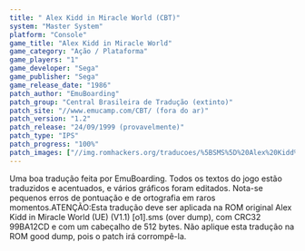 ```yaml
---
title: " Alex Kidd in Miracle World (CBT)"
system: "Master System"
platform: "Console"
game_title: "Alex Kidd in Miracle World"
game_category: "Ação / Plataforma"
game_players: "1"
game_developer: "Sega"
game_publisher: "Sega"
game_release_date: "1986"
patch_author: "EmuBoarding"
patch_group: "Central Brasileira de Tradução (extinto)"
patch_site: "//www.emucamp.com/CBT/ (fora do ar)"
patch_version: "1.2"
patch_release: "24/09/1999 (provavelmente)"
patch_type: "IPS"
patch_progress: "100%"
patch_images: ["//img.romhackers.org/traducoes/%5BSMS%5D%20Alex%20Kidd%20in%20Miracle%20World%20-%20CBT%20-%201.png","//img.romhackers.org/traducoes/%5BSMS%5D%20Alex%20Kidd%20in%20Miracle%20World%20-%20CBT%20-%202.png","//img.romhackers.org/traducoes/%5BSMS%5D%20Alex%20Kidd%20in%20Miracle%20World%20-%20CBT%20-%203.png"]
---
```

Uma boa tradução feita por EmuBoarding. Todos os textos do jogo estão traduzidos e acentuados, e vários gráficos foram editados. Nota-se pequenos erros de pontuação e de ortografia em raros momentos.ATENÇÃO:Esta tradução deve ser aplicada na ROM original Alex Kidd in Miracle World (UE) (V1.1) [o1].sms (over dump), com CRC32 99BA12CD e com um cabeçalho de 512 bytes. Não aplique esta tradução na ROM good dump, pois o patch irá corrompê-la.